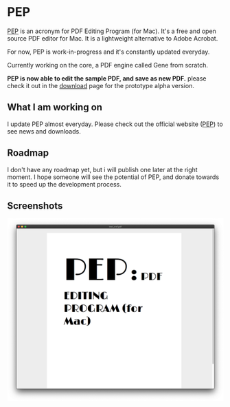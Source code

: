 # PEP

[PEP](https://macpep.org/) is an acronym for PDF Editing Program (for Mac). It's a free and open source PDF editor for Mac. It is a lightweight alternative to Adobe Acrobat.

For now, PEP is work-in-progress and it's constantly updated everyday.

Currently working on the core, a PDF engine called Gene from scratch.

**PEP is now able to edit the sample PDF, and save as new PDF.** please check it out in
the [download](https://macpep.org/download) page for the prototype alpha version.


## What I am working on
I update PEP almost everyday. Please check out the official website ([PEP](https://macpep.org/)) to see news and downloads.

## Roadmap

I don't have any roadmap yet, but i will publish one later at the right moment. I hope someone will see the potential of PEP, and donate towards it to speed up the development process.

## Screenshots
![](https://raw.githubusercontent.com/orklann/PEP/master/Screenshots/render_sample_pdf.png)

